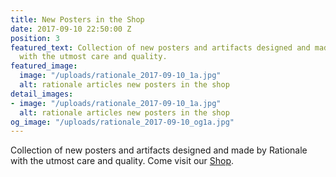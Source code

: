 ```yaml
---
title: New Posters in the Shop
date: 2017-09-10 22:50:00 Z
position: 3
featured_text: Collection of new posters and artifacts designed and made by Rationale
  with the utmost care and quality.
featured_image:
  image: "/uploads/rationale_2017-09-10_1a.jpg"
  alt: rationale articles new posters in the shop
detail_images:
- image: "/uploads/rationale_2017-09-10_1a.jpg"
  alt: rationale articles new posters in the shop
og_image: "/uploads/rationale_2017-09-10_og1a.jpg"
---
```


Collection of new posters and artifacts designed and made by Rationale with the utmost care and quality. Come visit our [Shop](https://rationale-design.com/shop/).

